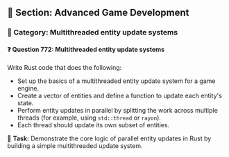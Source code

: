## 📘 Section: Advanced Game Development  
### 🔹 Category: Multithreaded entity update systems  
#### ❓ Question 772: Multithreaded entity update systems

Write Rust code that does the following:

- Set up the basics of a multithreaded entity update system for a game engine.
- Create a vector of entities and define a function to update each entity's state.
- Perform entity updates in parallel by splitting the work across multiple threads (for example, using `std::thread` or `rayon`).
- Each thread should update its own subset of entities.

🔧 **Task:** Demonstrate the core logic of parallel entity updates in Rust by building a simple multithreaded update system.
